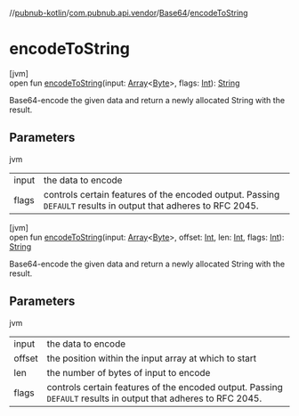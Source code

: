 //[pubnub-kotlin](../../../index.md)/[com.pubnub.api.vendor](../index.md)/[Base64](index.md)/[encodeToString](encode-to-string.md)

# encodeToString

[jvm]\
open fun [encodeToString](encode-to-string.md)(input: [Array](https://kotlinlang.org/api/latest/jvm/stdlib/kotlin/-array/index.html)&lt;[Byte](https://kotlinlang.org/api/latest/jvm/stdlib/kotlin/-byte/index.html)&gt;, flags: [Int](https://kotlinlang.org/api/latest/jvm/stdlib/kotlin/-int/index.html)): [String](https://docs.oracle.com/javase/8/docs/api/java/lang/String.html)

Base64-encode the given data and return a newly allocated String with the result.

## Parameters

jvm

| | |
|---|---|
| input | the data to encode |
| flags | controls certain features of the encoded output. Passing `DEFAULT` results in output that adheres to RFC 2045. |

[jvm]\
open fun [encodeToString](encode-to-string.md)(input: [Array](https://kotlinlang.org/api/latest/jvm/stdlib/kotlin/-array/index.html)&lt;[Byte](https://kotlinlang.org/api/latest/jvm/stdlib/kotlin/-byte/index.html)&gt;, offset: [Int](https://kotlinlang.org/api/latest/jvm/stdlib/kotlin/-int/index.html), len: [Int](https://kotlinlang.org/api/latest/jvm/stdlib/kotlin/-int/index.html), flags: [Int](https://kotlinlang.org/api/latest/jvm/stdlib/kotlin/-int/index.html)): [String](https://docs.oracle.com/javase/8/docs/api/java/lang/String.html)

Base64-encode the given data and return a newly allocated String with the result.

## Parameters

jvm

| | |
|---|---|
| input | the data to encode |
| offset | the position within the input array at which to start |
| len | the number of bytes of input to encode |
| flags | controls certain features of the encoded output. Passing `DEFAULT` results in output that adheres to RFC 2045. |
